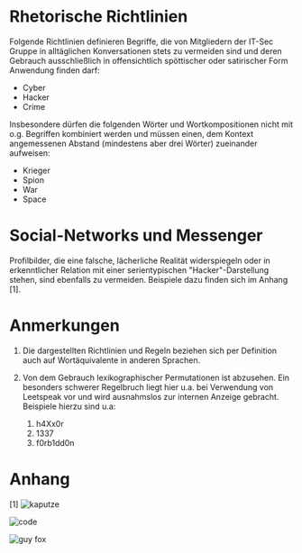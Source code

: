# Rhetorische Richtlinien
Folgende Richtlinien definieren Begriffe, die von Mitgliedern der IT-Sec Gruppe
in alltäglichen Konversationen stets zu vermeiden sind und deren Gebrauch ausschließlich
in offensichtlich spöttischer oder satirischer Form Anwendung finden darf:

* Cyber
* Hacker
* Crime

Insbesondere dürfen die folgenden Wörter und Wortkompositionen nicht mit o.g. Begriffen
kombiniert werden und müssen einen, dem Kontext angemessenen Abstand (mindestens aber drei
Wörter) zueinander aufweisen:

* Krieger
* Spion
* War
* Space

# Social-Networks und Messenger
Profilbilder, die eine falsche, lächerliche Realität widerspiegeln oder in erkenntlicher Relation mit einer serientypischen "Hacker"-Darstellung stehen, sind ebenfalls zu vermeiden. Beispiele dazu finden sich im Anhang [1].

# Anmerkungen
1. Die dargestellten Richtlinien und Regeln beziehen sich per Definition auch auf Wortäquivalente
in anderen Sprachen.

2. Von dem Gebrauch lexikographischer Permutationen ist abzusehen. Ein besonders schwerer
Regelbruch liegt hier u.a. bei Verwendung von Leetspeak vor und wird ausnahmslos zur
internen Anzeige gebracht. Beispiele hierzu sind u.a:
    1. h4Xx0r
    2. 1337
    3. f0rb1dd0n

# Anhang

[1]
![kaputze](https://encrypted-tbn0.gstatic.com/images?q=tbn:ANd9GcR_QLfVbZ9MeaB6e5j-952DOayRKZodGAIuuCbh7_oW_4Ho082T_g)

![code](https://1.bp.blogspot.com/-grZ1iqqZyrk/VysQmdK0aPI/AAAAAAAAn9U/HYFNfNPcSvEbQu-7Wdt5zbzKNyFbnsBeACLcB/s1600-e20/email-password-hack.jpg)

![guy fox](https://pbs.twimg.com/profile_images/378800000568141537/a55df351027360f1b997f222bfc86ee1.jpeg)
